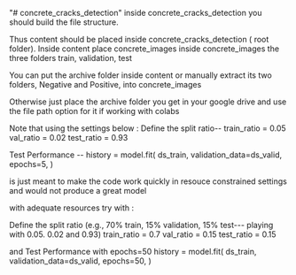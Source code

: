 "# concrete_cracks_detection" 
inside concrete_cracks_detection you should build the file structure.



Thus content should be placed inside concrete_cracks_detection ( root folder). Inside content place concrete_images inside concrete_images the three folders train, validation, test

You can put the archive folder inside content or manually extract its two folders, Negative and Positive, into concrete_images

Otherwise just place the archive folder you get in your google drive and use the file path option for it if working with colabs




Note that using the settings below :
 Define the split ratio-- 
train_ratio = 0.05
val_ratio = 0.02
test_ratio = 0.93


Test Performance --
history = model.fit(
    ds_train,
    validation_data=ds_valid,
    epochs=5,
)

is just meant to make the code work quickly in resouce constrained settings and would not produce a great model

with adequate resources try with : 

 Define the split ratio (e.g., 70% train, 15% validation, 15% test--- playing with 0.05. 0.02 and 0.93)
train_ratio = 0.7
val_ratio = 0.15
test_ratio = 0.15

and Test Performance
with epochs=50
history = model.fit(
    ds_train,
    validation_data=ds_valid,
    epochs=50,
)